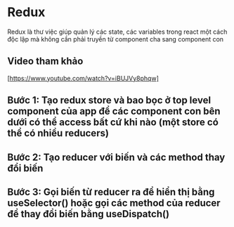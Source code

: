# Redux
Redux là thư việc giúp quản lý các state, các variables trong react một cách độc lập mà không cần phải truyền từ component cha sang component con

## Video tham khảo
[https://www.youtube.com/watch?v=iBUJVy8phqw]

## Bước 1: Tạo redux store và bao bọc ở top level component của app để các component con bên dưới có thể access bất cứ khi nào (một store có thể có nhiều reducers)

## Bước 2: Tạo reducer với biến và các method thay đổi biến

## Bước 3: Gọi biến từ reducer ra để hiển thị bằng useSelector() hoặc gọi các method của reducer để thay đổi biến bằng useDispatch()